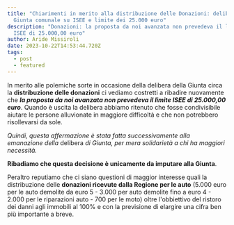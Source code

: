 ```yaml
---
title: "Chiarimenti in merito alla distribuzione delle Donazioni: delibera della
  Giunta comunale su ISEE e limite dei 25.000 euro"
description: "Donazioni: la proposta da noi avanzata non prevedeva il limite
  ISEE di 25.000,00 euro"
author: Aride Missiroli
date: 2023-10-22T14:53:44.720Z
tags:
  - post
  - featured
---
```

In merito alle polemiche sorte in occasione della delibera della Giunta circa la **distribuzione delle donazioni** ci vediamo costretti a ribadire nuovamente che ***la proposta da noi avanzata non prevedeva il limite ISEE di 25.000,00 euro***. Quando è uscita la delibera abbiamo ritenuto che fosse condivisibile aiutare le persone alluvionate in maggiore difficoltà e che non potrebbero risollevarsi da sole. 

*Quindi, questa affermazione è stata fatta successivamente alla emanazione della* delibera *di Giunta, per mera solidarietà a chi ha maggiori necessità.*                               

**Ribadiamo che questa decisione è unicamente da imputare alla Giunta**. 

Peraltro reputiamo che ci siano questioni di maggior interesse quali la distribuzione delle **donazioni ricevute dalla Regione per le auto** (5.000 euro per le auto demolite da euro 5 - 3.000 per auto demolite fino a euro 4 - 2.000 per le riparazioni auto - 700 per le moto) oltre l'obbiettivo del ristoro dei danni agli immobili al 100% e con la previsione di elargire una cifra ben più importante a breve.